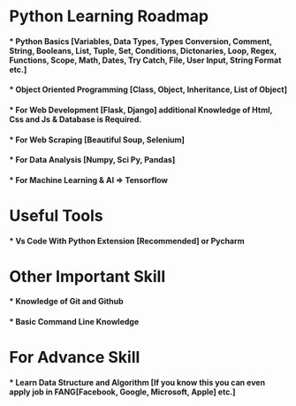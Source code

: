 # Python Learning Roadmap
#### * Python Basics [Variables, Data Types, Types Conversion, Comment, String, Booleans, List, Tuple, Set, Conditions, Dictonaries, Loop, Regex, Functions, Scope, Math, Dates, Try Catch, File, User Input, String Format etc.]
#### * Object Oriented Programming [Class, Object, Inheritance, List of Object]
#### * For Web Development [Flask, Django] additional Knowledge of Html, Css and Js & Database is Required.
#### * For Web Scraping [Beautiful Soup, Selenium]
#### * For Data Analysis [Numpy, Sci Py, Pandas]
#### * For Machine Learning & AI => Tensorflow

# Useful Tools
#### * Vs Code With Python Extension [Recommended] or Pycharm

# Other Important Skill
#### * Knowledge of Git and Github
#### * Basic Command Line Knowledge


# For Advance Skill 
#### * Learn Data Structure and Algorithm [If you know this you can even apply job in FANG[Facebook, Google, Microsoft, Apple] etc.]
